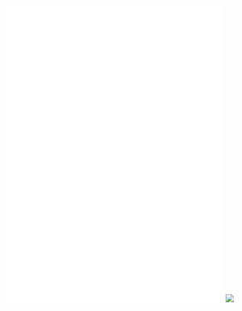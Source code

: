 <div>
  
  <img src="./github-metrics.svg" width="430px"/>

  <img src="https://github-readme-stats-6zi6.vercel.app/api/top-langs/?username=Gyoumi&hide=Makefile,html,css&langs_count=20&layout=pie&exclude_repo=24t1-react-workshop,Contacts-Viewer,comp3900_git_primer,github-readme-stats,comp3231-ass1&bg_color=212830&title_color=0366D6&text_color=959DA5&icon_color=58a6ff&border_color=212830" width="375px"/>
</div>


<!-- ![Metrics](./github-metrics.svg)
![Top Langs](https://github-readme-stats-6zi6.vercel.app/api/top-langs/?username=Gyoumi&hide=Makefile,html,css&langs_count=20&layout=pie&exclude_repo=24t1-react-workshop,Contacts-Viewer,comp3900_git_primer,github-readme-stats,comp3231-ass1&bg_color=212830&title_color=0366D6&text_color=959DA5&icon_color=58a6ff&border_color=212830) ==>
